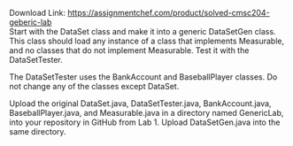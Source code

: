 Download Link: https://assignmentchef.com/product/solved-cmsc204-geberic-lab
<br>
Start with the DataSet class and make it into a generic DataSetGen class.  This class should load any instance of a class that implements Measurable, and no classes that do not implement Measurable.  Test it with the DataSetTester.

The DataSetTester uses the BankAccount and BaseballPlayer classes.  Do not change any of the classes except DataSet.

Upload the original DataSet.java, DataSetTester.java, BankAccount.java, BaseballPlayer.java, and Measurable.java in a directory named GenericLab, into your repository in GitHub from Lab 1.  Upload DataSetGen.java into the same directory.